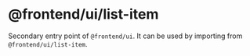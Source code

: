 # @frontend/ui/list-item

Secondary entry point of `@frontend/ui`. It can be used by importing from `@frontend/ui/list-item`.
